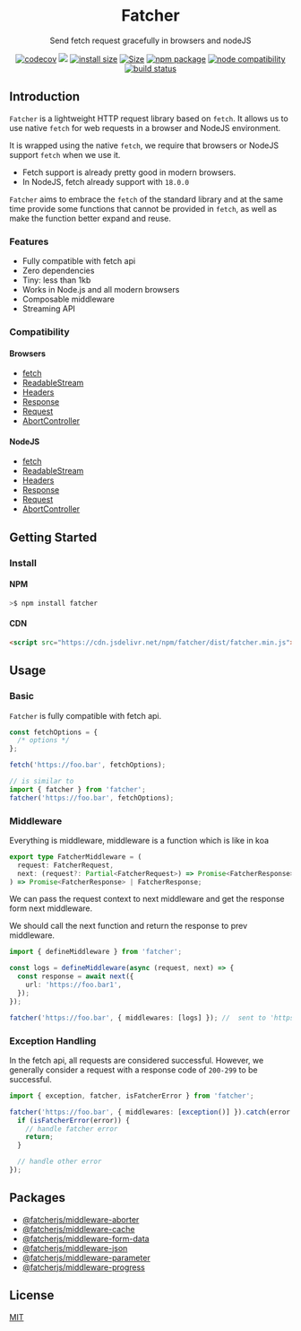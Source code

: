 <div align="center">
<h1>Fatcher</h1>

Send fetch request gracefully in browsers and nodeJS

[![codecov](https://codecov.io/gh/fanhaoyuan/fatcher/branch/master/graph/badge.svg?token=9DRTR2GXH8)](https://codecov.io/gh/fanhaoyuan/fatcher)
[![](https://data.jsdelivr.com/v1/package/npm/fatcher/badge?style=rounded)](https://www.jsdelivr.com/package/npm/fatcher)
[![install size](https://packagephobia.com/badge?p=fatcher)](https://packagephobia.com/result?p=fatcher)
<a href="https://unpkg.com/fatcher"><img alt="Size" src="https://img.badgesize.io/https://unpkg.com/fatcher"></a>
<a href="https://npmjs.com/package/fatcher"><img src="https://img.shields.io/npm/v/fatcher.svg" alt="npm package"></a>
<a href="https://nodejs.org/en/about/releases/"><img src="https://img.shields.io/node/v/fatcher.svg" alt="node compatibility"></a>
<a href="https://github.com/fanhaoyuan/fatcher/actions/workflows/ci.yml"><img src="https://github.com/fanhaoyuan/fatcher/actions/workflows/ci.yml/badge.svg?branch=master" alt="build status"></a>

</div>

## Introduction

`Fatcher` is a lightweight HTTP request library based on `fetch`. It allows us to use native `fetch` for web requests in a browser and NodeJS environment.

It is wrapped using the native `fetch`, we require that browsers or NodeJS support `fetch` when we use it.

- Fetch support is already pretty good in modern browsers.
- In NodeJS, fetch already support with `18.0.0`

`Fatcher` aims to embrace the `fetch` of the standard library and at the same time provide some functions that cannot be provided in `fetch`, as well as make the function better expand and reuse.

### Features

- Fully compatible with fetch api
- Zero dependencies
- Tiny: less than 1kb
- Works in Node.js and all modern browsers
- Composable middleware
- Streaming API

### Compatibility

#### Browsers

- [fetch](https://caniuse.com/fetch)
- [ReadableStream](https://caniuse.com/mdn-api_readablestream)
- [Headers](https://caniuse.com/mdn-api_headers)
- [Response](https://caniuse.com/mdn-api_response)
- [Request](https://caniuse.com/mdn-api_request)
- [AbortController](https://caniuse.com/abortcontroller)

#### NodeJS

- [fetch](https://nodejs.org/dist/latest-v18.x/docs/api/globals.html#fetch)
- [ReadableStream](https://nodejs.org/dist/latest-v18.x/docs/api/globals.html#class-readablestream)
- [Headers](https://nodejs.org/dist/latest-v18.x/docs/api/globals.html#class-headers)
- [Response](https://nodejs.org/dist/latest-v18.x/docs/api/globals.html#response)
- [Request](https://nodejs.org/dist/latest-v18.x/docs/api/globals.html#request)
- [AbortController](https://nodejs.org/dist/latest-v18.x/docs/api/globals.html#class-abortcontroller)

## Getting Started

### Install

#### NPM

```bash
>$ npm install fatcher
```

#### CDN

```html
<script src="https://cdn.jsdelivr.net/npm/fatcher/dist/fatcher.min.js"></script>
```

## Usage

### Basic

`Fatcher` is fully compatible with fetch api.

```ts
const fetchOptions = {
  /* options */
};

fetch('https://foo.bar', fetchOptions);

// is similar to
import { fatcher } from 'fatcher';
fatcher('https://foo.bar', fetchOptions);
```

### Middleware

Everything is middleware, middleware is a function which is like in koa

```ts
export type FatcherMiddleware = (
  request: FatcherRequest,
  next: (request?: Partial<FatcherRequest>) => Promise<FatcherResponse> | FatcherResponse,
) => Promise<FatcherResponse> | FatcherResponse;
```

We can pass the request context to next middleware and get the response form next middleware.

We should call the next function and return the response to prev middleware.

```ts
import { defineMiddleware } from 'fatcher';

const logs = defineMiddleware(async (request, next) => {
  const response = await next({
    url: 'https://foo.bar1',
  });
});

fatcher('https://foo.bar', { middlewares: [logs] }); //  sent to 'https://foo.bar1' instead of 'https://foo.bar'
```

### Exception Handling

In the fetch api, all requests are considered successful. However, we generally consider a request with a response code of `200-299` to be successful.

```ts
import { exception, fatcher, isFatcherError } from 'fatcher';

fatcher('https://foo.bar', { middlewares: [exception()] }).catch(error => {
  if (isFatcherError(error)) {
    // handle fatcher error
    return;
  }

  // handle other error
});
```

## Packages

- [@fatcherjs/middleware-aborter](https://github.com/fanhaoyuan/fatcher/tree/master/packages/fatcher-middleware-aborter)
- [@fatcherjs/middleware-cache](https://github.com/fanhaoyuan/fatcher/tree/master/packages/fatcher-middleware-cache)
- [@fatcherjs/middleware-form-data](https://github.com/fanhaoyuan/fatcher/tree/master/packages/fatcher-middleware-form-data)
- [@fatcherjs/middleware-json](https://github.com/fanhaoyuan/fatcher/tree/master/packages/fatcher-middleware-json)
- [@fatcherjs/middleware-parameter](https://github.com/fanhaoyuan/fatcher/tree/master/packages/fatcher-middleware-parameter)
- [@fatcherjs/middleware-progress](https://github.com/fanhaoyuan/fatcher/tree/master/packages/fatcher-middleware-progress)

## License

[MIT](https://github.com/fanhaoyuan/fatcher/blob/master/LICENSE)
